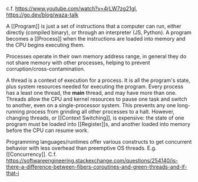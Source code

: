 c.f. https://www.youtube.com/watch?v=4rLW7zg21gI,
https://go.dev/blog/waza-talk

A [[Program]] is just a set of instructions that a computer can run, either directly (compiled binary), or through an interpreter (JS, Python).  A program becomes a [[Process]] when the instructions are loaded into memory and the CPU begins executing them.

Processes operate in their own memory address range, in general they do not share memory with other processes, helping to prevent corruption/cross-contamination.

A thread is a context of execution for a process.  It is all the program's state, plus system resources needed for executing the program.  Every process has a least one thread, the **main** thread, and may have more than one.  Threads allow the CPU and kernel resources to pause one task and switch to another, even on a single-processor system.  This prevents any one long-running process from grinding all other processes to a halt.  However, changing threads, or [[Context Switching]], is expensive: the state of one program must be loaded into [[Register]]s, and another loaded into memory before the CPU can resume work.

Programming languages/runtimes offer various constructs to get concurrent behavior with less overhead than preemptive OS threads.  E.g. [[Concurrency]].  C.f.  https://softwareengineering.stackexchange.com/questions/254140/is-there-a-difference-between-fibers-coroutines-and-green-threads-and-if-that-i